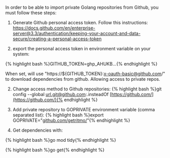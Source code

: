In order to be able to import private Golang repositories from Github, you must follow these steps:

1. Generate Github personal access token. Follow this instructions:
https://docs.github.com/en/enterprise-server@3.3/authentication/keeping-your-account-and-data-secure/creating-a-personal-access-token

3. export the personal access token in environment variable on your system:

{% highlight bash %}GITHUB_TOKEN=ghp_AHUKB…{% endhighlight %}

When set, will use "https://${GITHUB_TOKEN}:x-oauth-basic@github.com/" to download dependencies from github. Allowing access to private repos.

2. Change access method to Github repositories:
{% highlight bash %}git config --global [url.git@github.com](mailto:url.git@github.com):.insteadOf [https://github.com/](https://github.com/){% endhighlight %}


3. Add private repository to GOPRIVATE environment variable (comma separated list):
{% highlight bash %}export GOPRIVATE="[github.com/getritmo/](http://github.com/getritmo/country)"{% endhighlight %}

4. Get dependencies with:

{% highlight bash %}go mod tidy{% endhighlight %}

{% highlight bash %}go get{% endhighlight %}



